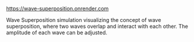 https://wave-superposition.onrender.com

Wave Superposition simulation visualizing the concept of wave superposition, where two waves overlap and interact with each other. The amplitude of each wave can be adjusted.
